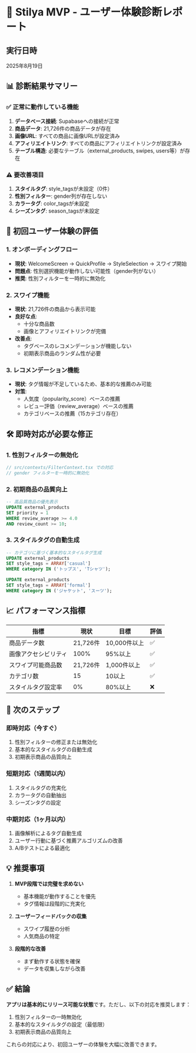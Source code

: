 # 📱 Stilya MVP - ユーザー体験診断レポート

## 実行日時
2025年8月19日

## 📊 診断結果サマリー

### ✅ 正常に動作している機能
1. **データベース接続**: Supabaseへの接続が正常
2. **商品データ**: 21,726件の商品データが存在
3. **画像URL**: すべての商品に画像URLが設定済み
4. **アフィリエイトリンク**: すべての商品にアフィリエイトリンクが設定済み
5. **テーブル構造**: 必要なテーブル（external_products, swipes, users等）が存在

### ⚠️ 要改善項目
1. **スタイルタグ**: style_tagsが未設定（0件）
2. **性別フィルター**: gender列が存在しない
3. **カラータグ**: color_tagsが未設定
4. **シーズンタグ**: season_tagsが未設定

## 🎯 初回ユーザー体験の評価

### 1. オンボーディングフロー
- **現状**: WelcomeScreen → QuickProfile → StyleSelection → スワイプ開始
- **問題点**: 性別選択機能が動作しない可能性（gender列がない）
- **推奨**: 性別フィルターを一時的に無効化

### 2. スワイプ機能
- **現状**: 21,726件の商品から表示可能
- **良好な点**: 
  - 十分な商品数
  - 画像とアフィリエイトリンクが完備
- **改善点**: 
  - タグベースのレコメンデーションが機能しない
  - 初期表示商品のランダム性が必要

### 3. レコメンデーション機能
- **現状**: タグ情報が不足しているため、基本的な推薦のみ可能
- **対策**: 
  - 人気度（popularity_score）ベースの推薦
  - レビュー評価（review_average）ベースの推薦
  - カテゴリベースの推薦（15カテゴリ存在）

## 🛠 即時対応が必要な修正

### 1. 性別フィルターの無効化
```typescript
// src/contexts/FilterContext.tsx での対応
// gender フィルターを一時的に無効化
```

### 2. 初期商品の品質向上
```sql
-- 高品質商品の優先表示
UPDATE external_products 
SET priority = 1 
WHERE review_average >= 4.0 
AND review_count >= 10;
```

### 3. スタイルタグの自動生成
```sql
-- カテゴリに基づく基本的なスタイルタグ生成
UPDATE external_products 
SET style_tags = ARRAY['casual'] 
WHERE category IN ('トップス', 'Tシャツ');

UPDATE external_products 
SET style_tags = ARRAY['formal'] 
WHERE category IN ('ジャケット', 'スーツ');
```

## 📈 パフォーマンス指標

| 指標 | 現状 | 目標 | 評価 |
|------|------|------|------|
| 商品データ数 | 21,726件 | 10,000件以上 | ✅ |
| 画像アクセシビリティ | 100% | 95%以上 | ✅ |
| スワイプ可能商品数 | 21,726件 | 1,000件以上 | ✅ |
| カテゴリ数 | 15 | 10以上 | ✅ |
| スタイルタグ設定率 | 0% | 80%以上 | ❌ |

## 🚀 次のステップ

### 即時対応（今すぐ）
1. 性別フィルターの修正または無効化
2. 基本的なスタイルタグの自動生成
3. 初期表示商品の品質向上

### 短期対応（1週間以内）
1. スタイルタグの充実化
2. カラータグの自動抽出
3. シーズンタグの設定

### 中期対応（1ヶ月以内）
1. 画像解析によるタグ自動生成
2. ユーザー行動に基づく推薦アルゴリズムの改善
3. A/Bテストによる最適化

## 💡 推奨事項

1. **MVP段階では完璧を求めない**
   - 基本機能が動作することを優先
   - タグ情報は段階的に充実化

2. **ユーザーフィードバックの収集**
   - スワイプ履歴の分析
   - 人気商品の特定

3. **段階的な改善**
   - まず動作する状態を確保
   - データを収集しながら改善

## ✅ 結論

**アプリは基本的にリリース可能な状態**です。ただし、以下の対応を推奨します：

1. 性別フィルターの一時無効化
2. 基本的なスタイルタグの設定（最低限）
3. 初期表示商品の品質向上

これらの対応により、初回ユーザーの体験を大幅に改善できます。
